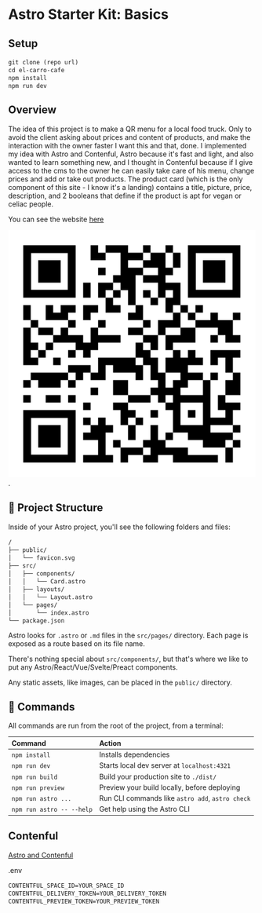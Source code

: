 # Astro Starter Kit: Basics

## Setup
```
git clone (repo url)
cd el-carro-cafe
npm install
npm run dev
```

## Overview

The idea of this project is to make a QR menu for a local food truck. Only to avoid the client asking about prices and content of products, and make the interaction with the owner faster I want this and that, done. I implemented my idea with Astro and Contenful, Astro because it's fast and light, and also wanted to learn something new, and I thought in Contenful because if I give access to the cms to the owner he can easily take care of his menu, change prices and add or take out products. The product card (which is the only component of this site - I know it's a landing) contains a title, picture, price, description, and 2 booleans that define if the product is apt for vegan or celiac people.

You can see the website [here](https://elcarrocafe.netlify.app/)

![QR to go to the deployed site](./public/qr-elcarrocafe.svg "El Carro Café").


## 🚀 Project Structure

Inside of your Astro project, you'll see the following folders and files:

```text
/
├── public/
│   └── favicon.svg
├── src/
│   ├── components/
│   │   └── Card.astro
│   ├── layouts/
│   │   └── Layout.astro
│   └── pages/
│       └── index.astro
└── package.json
```

Astro looks for `.astro` or `.md` files in the `src/pages/` directory. Each page is exposed as a route based on its file name.

There's nothing special about `src/components/`, but that's where we like to put any Astro/React/Vue/Svelte/Preact components.

Any static assets, like images, can be placed in the `public/` directory.

## 🧞 Commands

All commands are run from the root of the project, from a terminal:

| Command                   | Action                                           |
| :------------------------ | :----------------------------------------------- |
| `npm install`             | Installs dependencies                            |
| `npm run dev`             | Starts local dev server at `localhost:4321`      |
| `npm run build`           | Build your production site to `./dist/`          |
| `npm run preview`         | Preview your build locally, before deploying     |
| `npm run astro ...`       | Run CLI commands like `astro add`, `astro check` |
| `npm run astro -- --help` | Get help using the Astro CLI                     |

## Contenful

[Astro and Contenful](https://docs.astro.build/en/guides/cms/contentful/)

.env
```
CONTENTFUL_SPACE_ID=YOUR_SPACE_ID
CONTENTFUL_DELIVERY_TOKEN=YOUR_DELIVERY_TOKEN
CONTENTFUL_PREVIEW_TOKEN=YOUR_PREVIEW_TOKEN
```



